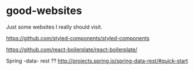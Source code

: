 # good-websites
Just some websites I really should visit.

https://github.com/styled-components/styled-components

https://github.com/react-boilerplate/react-boilerplate/

Spring -data- rest ??
http://projects.spring.io/spring-data-rest/#quick-start
